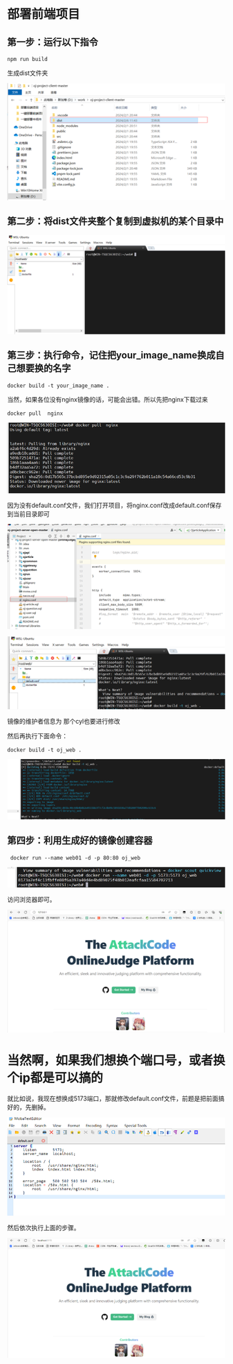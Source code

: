 # 部署前端项目

## 第一步：运行以下指令

```
npm run build
```

生成dist文件夹

![image-20240206114644534](./../img/image-20240206114644534.png)

## 第二步：将dist文件夹整个复制到虚拟机的某个目录中

![image-20240206114806277](./../img/image-20240206114806277.png)



## 第三步：执行命令，记住把your_image_name换成自己想要换的名字

```
docker build -t your_image_name .
```

当然，如果各位没有nginx镜像的话，可能会出错。所以先把nginx下载过来

```
docker pull  nginx
```

![image-20240206115336540](./../img/image-20240206115336540.png)

因为没有default.conf文件，我们打开项目，将nginx.conf改成default.conf保存到当前目录即可

![image-20240206115740098](./../img/image-20240206115740098.png)

![image-20240206115847685](./../img/image-20240206115847685.png)



镜像的维护者信息为 那个cyl也要进行修改

然后再执行下面命令：

```
docker build -t oj_web .
```

![image-20240206120016223](./../img/image-20240206120016223.png)

## 第四步：利用生成好的镜像创建容器

```
 docker run --name web01 -d -p 80:80 oj_web
```

![image-20240206120406543](./../img/image-20240206120406543.png)

访问浏览器即可。

![image-20240206121624529](./../img/image-20240206121624529.png)

# 当然啊，如果我们想换个端口号，或者换个ip都是可以搞的

就比如说，我现在想换成5173端口，那就修改default.conf文件，前题是把前面搞好的，先删掉。

![image-20240206131345164](./../img/image-20240206131345164.png)

然后依次执行上面的步骤。

![image-20240206131416650](./../img/image-20240206131416650.png)

